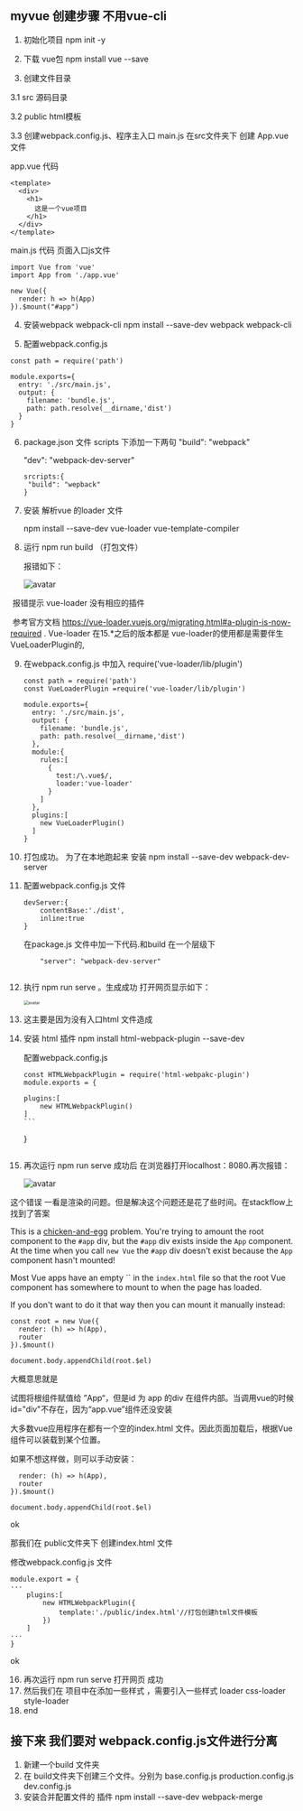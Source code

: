 ## myvue 创建步骤 不用vue-cli

1.  初始化项目 npm init -y

2.  下载 vue包 npm install vue --save

3.  创建文件目录

   3.1  src 源码目录 

   3.2  public html模板

   3.3 创建webpack.config.js、程序主入口 main.js 在src文件夹下 创建 App.vue 文件

   app.vue 代码

   ```
   <template>
     <div>
       <h1>
         这是一个vue项目
       </h1>
     </div>
   </template>
   ```

   main.js 代码 页面入口js文件

   ```
   import Vue from 'vue'
   import App from './app.vue'
   
   new Vue({
     render: h => h(App)
   }).$mount("#app")
   ```

   

   

4.  安装webpack webpack-cli  npm install --save-dev webpack webpack-cli

5.  配置webpack.config.js 

   ```
   const path = require('path')
   
   module.exports={
     entry: './src/main.js',
     output: {
       filename: 'bundle.js',
       path: path.resolve(__dirname,'dist')
     }
   }
   ```

   

6. package.json 文件 scripts 下添加一下两句 "build": "webpack"

   "dev": "webpack-dev-server"

   ```
   srcripts:{
   	"build": "wepback"
   }
   ```

7. 安装 解析vue 的loader 文件

   npm install --save-dev vue-loader vue-template-compiler 

8. 运行 npm run build （打包文件）

   报错如下：

   ![avatar](G:\yyb\myvue\doc\imgerror\builderror01.png)

​       报错提示 vue-loader 没有相应的插件 

​		参考官方文档 https://vue-loader.vuejs.org/migrating.html#a-plugin-is-now-required . Vue-loader			         		在15.*之后的版本都是 vue-loader的使用都是需要伴生 VueLoaderPlugin的,

9. 在webpack.config.js 中加入  require('vue-loader/lib/plugin')

   ```
   const path = require('path')
   const VueLoaderPlugin =require('vue-loader/lib/plugin')
   
   module.exports={
     entry: './src/main.js',
     output: {
       filename: 'bundle.js',
       path: path.resolve(__dirname,'dist')
     },
     module:{
       rules:[
         {
           test:/\.vue$/,
           loader:'vue-loader'
         }
       ]
     },
     plugins:[
       new VueLoaderPlugin()
     ]
   }
   ```

10. 打包成功。 为了在本地跑起来 安装 npm install --save-dev webpack-dev-server

11. 配置webpack.config.js 文件

    ```
    devServer:{
    	contentBase:'./dist',
    	inline:true
    }
    ```

    在package.js 文件中加一下代码.和build 在一个层级下

    ```
    	"server": "webpack-dev-server"
    	
    ```

12. 执行 npm run serve 。生成成功 打开网页显示如下：

    <img src="G:\yyb\myvue\doc\imgerror\npmservererror01.png" alt="avatar" style="zoom:50%;" />

13. 这主要是因为没有入口html 文件造成 

14. 安装 html 插件 npm install html-webpack-plugin --save-dev

    配置webpack.config.js

    ```
    const HTMLWebpackPlugin = require('html-webpakc-plugin')
    module.exports = {
    ```
    	plugins:[
    		new HTMLWebpackPlugin()
    	]
    	```
    }

    ```
    
    ```

15. 再次运行 npm run serve 成功后 在浏览器打开localhost：8080.再次报错：

    ![avatar](G:\yyb\myvue\doc\imgerror\servererror02.png)

这个错误 一看是渲染的问题。但是解决这个问题还是花了些时间。在stackflow上找到了答案

This is a [chicken-and-egg](https://en.wikipedia.org/wiki/Chicken_or_the_egg) problem. You're trying to amount the root component to the `#app` div, but the `#app` div exists inside the `App` component. At the time when you call `new Vue` the `#app` div doesn't exist because the `App` component hasn't mounted!

Most Vue apps have an empty `` in the `index.html` file so that the root Vue component has somewhere to mount to when the page has loaded.

If you don't want to do it that way then you can mount it manually instead:

```es6
const root = new Vue({
  render: (h) => h(App),
  router
}).$mount()

document.body.appendChild(root.$el)
```

大概意思就是

 试图将根组件赋值给 ”App“，但是id 为 app 的div 在组件内部。当调用vue的时候 id="div"不存在，因为“app.vue”组件还没安装

大多数vue应用程序在都有一个空的index.html 文件。因此页面加载后，根据Vue组件可以装载到某个位置。

如果不想这样做，则可以手动安装：

```const root = new Vue({
  render: (h) => h(App),
  router
}).$mount()

document.body.appendChild(root.$el)
```

ok

那我们在 public文件夹下 创建index.html 文件

修改webpack.config.js 文件

```
module.export = {
···
    plugins:[
        new HTMLWebpackPlugin({
            template:'./public/index.html'//打包创建html文件模板
        })
    ]
···
}
```
ok

16. 再次运行 npm run serve 打开网页 成功
17.  然后我们在 项目中在添加一些样式 ，需要引入一些样式 loader css-loader style-loader
18. end

## 接下来 我们要对 webpack.config.js文件进行分离

1. 新建一个build 文件夹
2. 在 build文件夹下创建三个文件。分别为 base.config.js production.config.js dev.config.js
3. 安装合并配置文件的 插件 npm install --save-dev webpack-merge